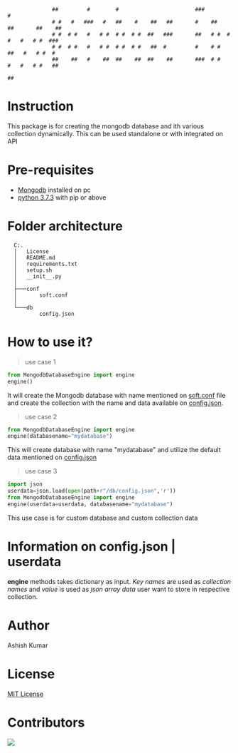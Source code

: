  
                  ##         #        #                        ###             #
                  # #   #   ###   #   ##    #    ##   ##       #    ##    ##       ##    ##
                  # #  # #   #   # #  # #  # #  ##   ###       ##   # #  # #   #   # #  ###
                  # #  # #   #   # #  # #  # #   ##  #         #    # #   ##   #   # #  #
                  ##    ##   #    ##  ##    ##  ##    ##       ###  # #    #   #   # #   ##
                                                                         ##

# Instruction
This package is for creating the mongodb database and ith various collection dynamically. This can be used standalone or with integrated on API

# Pre-requisites
-  [Mongodb](https://www.mongodb.com/try/download/community) installed on pc
-  [python 3.7.3](https://www.python.org/downloads/release/python-373/) with pip or above

# Folder architecture

      C:.
      │   License
      │   README.md
      │   requirements.txt
      │   setup.sh
      │   __init__.py
      │
      ├───conf
      │       soft.conf
      │
      └───db
              config.json

# How to use it?

> use case 1
```python
from MongodbDatabaseEngine import engine 
engine()
```
It will create the Mongodb database with name mentioned on [soft.conf](https://github.com/ashishcssom/MongodbDatabaseEngine/blob/main/conf/soft.conf) file and create the collection with the name and data available on [config.json](https://github.com/ashishcssom/MongodbDatabaseEngine/blob/main/db/config.json).

> use case 2
```python
from MongodbDatabaseEngine import engine 
engine(databasename="mydatabase")
```
This will create database with name "mydatabase" and utilize the default data mentioned on [config.json](https://github.com/ashishcssom/MongodbDatabaseEngine/blob/main/db/config.json)

> use case 3
```python
import json
userdata=json.load(open(path+r"/db/config.json",'r'))
from MongodbDatabaseEngine import engine 
engine(userdata=userdata, databasename="mydatabase")
```
This use case is for custom database and custom collection data

# Information on config.json | userdata
**engine** methods takes dictionary as input. *Key names* are used as *collection names* and *value* is used as *json array data* user want to store in respective collection.

# Author
   Ashish Kumar
# License
[MIT License](https://github.com/ashishcssom/MongodbDatabaseEngine/blob/main/LICENSE)

# Contributors

<a href="https://github.com/ashishkrb7/MongodbDatabaseEngine/graphs/contributors">
  <img src="https://contrib.rocks/image?repo=ashishkrb7/MongodbDatabaseEngine" />
</a>
